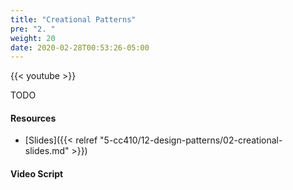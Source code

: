 ```yaml
---
title: "Creational Patterns"
pre: "2. "
weight: 20
date: 2020-02-28T00:53:26-05:00
---
```


{{< youtube >}}

TODO

#### Resources

* [Slides]({{< relref "5-cc410/12-design-patterns/02-creational-slides.md" >}})

#### Video Script

